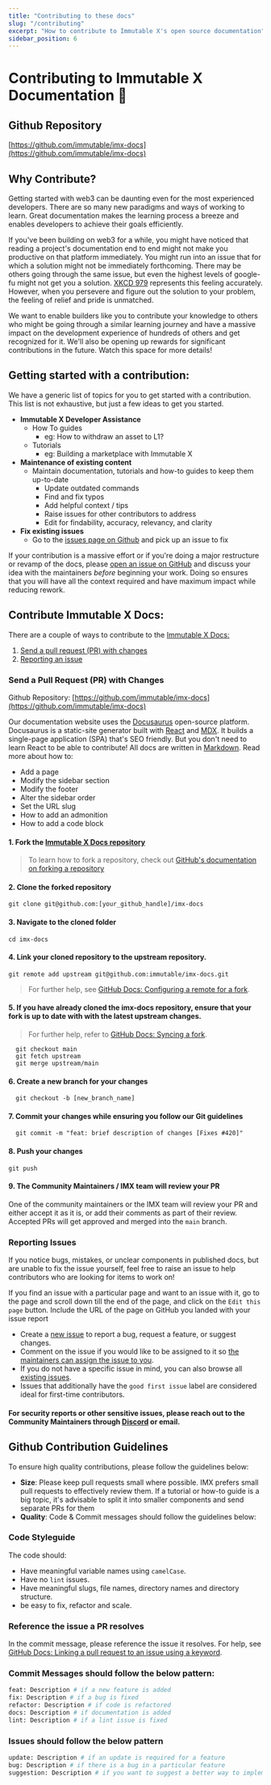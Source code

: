 ```yaml
---
title: "Contributing to these docs"
slug: "/contributing"
excerpt: "How to contribute to Immutable X's open source documentation"
sidebar_position: 6
---
```


# Contributing to Immutable X Documentation 🙌

## Github Repository

[https://github.com/immutable/imx-docs](https://github.com/immutable/imx-docs)

## Why Contribute?

Getting started with web3 can be daunting even for the most experienced developers. There are so many new paradigms and ways of working to learn. Great documentation makes the learning process a breeze and enables developers to achieve their goals efficiently. 

If you've been building on web3 for a while, you might have noticed that reading a project's documentation end to end might not make you productive on that platform immediately. You might run into an issue that for which a solution might not be immediately forthcoming. There may be others going through the same issue, but even the highest levels of google-fu might not get you a solution. [XKCD 979](https://xkcd.com/979/) represents this feeling accurately.  However, when you persevere and figure out the solution to your problem, the feeling of relief and pride is unmatched. 

We want to enable builders like you to contribute your knowledge to others who might be going through a similar learning journey and have a massive impact on the development experience of hundreds of others and get recognized for it. We'll also be opening up rewards for significant contributions in the future. Watch this space for more details!

## Getting started with a contribution:

We have a generic list of topics for you to get started with a contribution. This list is not exhaustive, but just a few ideas to get you started.

* **Immutable X Developer Assistance**
  * How To guides
    * eg: How to withdraw an asset to L1?
  * Tutorials
    * eg: Building a marketplace with Immutable X
* **Maintenance of existing content**
  * Maintain documentation, tutorials and how-to guides to keep them up-to-date
    * Update outdated commands
    * Find and fix typos
    * Add helpful context / tips
    * Raise issues for other contributors to address
    * Edit for findability, accuracy, relevancy, and clarity
* **Fix existing issues**
  * Go to the [issues page on Github](https://github.com/immutable/imx-docs/issues) and pick up an issue to fix

If your contribution is a massive effort or if you're doing a major restructure or revamp of the docs, please [open an issue on GitHub](https://github.com/immutable/imx-docs/issues/new) and discuss your idea with the maintainers *before* beginning your work. Doing so ensures that you will have all the context required and have maximum impact while reducing rework. 

## Contribute Immutable X Docs:

There are a couple of ways to contribute to the [Immutable X Docs:](https://github.com/immutable/imx-docs)

1. [Send a pull request (PR) with changes](contributing.md)
2. [Reporting an issue](contributing.md)

### Send a Pull Request (PR) with Changes

Github Repository: [https://github.com/immutable/imx-docs](https://github.com/immutable/imx-docs)

Our documentation website uses the [Docusaurus](https://docusaurus.io/) open-source platform. Docusaurus is a static-site generator built with [React](https://reactjs.org/) and [MDX](https://mdxjs.com). It builds a single-page application (SPA) that's SEO friendly. But you don't need to learn React to be able to contribute! All docs are written in [Markdown](https://docusaurus.io/docs/markdown-features). Read more about how to:
- Add a page
- Modify the sidebar section
- Modify the footer
- Alter the sidebar order
- Set the URL slug
- How to add an admonition
- How to add a code block

#### 1. Fork the [Immutable X Docs repository](https://github.com/immutable/imx-docs)

> To learn how to fork a repository, check out [GitHub's documentation on forking a repository](https://help.github.com/en/articles/fork-a-repo)


#### 2. Clone the forked repository

```shell
git clone git@github.com:[your_github_handle]/imx-docs
```

#### 3. Navigate to the cloned folder

```shell
cd imx-docs
```

#### 4. Link your cloned repository to the upstream repository.

```shell
git remote add upstream git@github.com:immutable/imx-docs.git
```

> For further help, see [GitHub Docs: Configuring a remote for a fork](https://docs.github.com/en/github/collaborating-with-issues-and-pull-requests/configuring-a-remote-for-a-fork).

#### 5. If you have already cloned the imx-docs repository, ensure that your fork is up to date with with the latest upstream changes. 

> For further help, refer to [GitHub Docs: Syncing a fork](https://docs.github.com/en/github/collaborating-with-issues-and-pull-requests/syncing-a-fork).

```shell
  git checkout main
  git fetch upstream
  git merge upstream/main
```

#### 6. Create a new branch for your changes

```shell
  git checkout -b [new_branch_name]
```

#### 7. Commit your changes while ensuring you follow our Git guidelines

```shell
  git commit -m "feat: brief description of changes [Fixes #420]"
```

#### 8. Push your changes

```
git push
```

#### 9. The Community Maintainers / IMX team will review your PR

One of the community maintainers or the IMX team will review your PR and either accept it as it is, or add their comments as part of their review. Accepted PRs will get approved and merged into the `main` branch.

### Reporting Issues

If you notice bugs, mistakes, or unclear components in published docs, but are unable to fix the issue yourself, feel free to raise an issue to help contributors who are looking for items to work on!

If you find an issue with a particular page and want to an issue with it, go to the page and scroll down till the end of the page, and click on the `Edit this page` button. Include the URL of the page on GitHub you landed with your issue report

- Create a [new issue](https://github.com/immutable/imx-docs/issues) to report a bug, request a feature, or suggest changes.
- Comment on the issue if you would like to be assigned to it so [the maintainers can assign the issue to you](https://github.blog/2019-06-25-assign-issues-to-issue-commenters/).
- If you do not have a specific issue in mind, you can also browse all [existing issues](https://github.com/immutable/imx-docs/issues).
- Issues that additionally have the `good first issue` label are considered ideal for first-time contributors.

#### For security reports or other sensitive issues, please reach out to the Community Maintainers through [Discord](https://discord.gg/6GjgPkp464) or email.

## Github Contribution Guidelines

To ensure high quality contributions, please follow the guidelines below:

* **Size**: Please keep pull requests small where possible. IMX prefers small pull requests to effectively review them. If a tutorial or how-to guide is a big topic, it's advisable to split it into smaller components and send separate PRs for them
* **Quality**: Code & Commit messages should follow the guidelines below:

### Code Styleguide

The code should:

- Have meaningful variable names using `camelCase`.
- Have no `lint` issues.
- Have meaningful slugs, file names, directory names and directory structure.
- be easy to fix, refactor and scale.

### Reference the issue a PR resolves

In the commit message, please reference the issue it resolves. For help, see [GitHub Docs: Linking a pull request to an issue using a keyword](https://docs.github.com/en/issues/tracking-your-work-with-issues/linking-a-pull-request-to-an-issue).


### Commit Messages should follow the below pattern:

```bash
feat: Description # if a new feature is added
fix: Description # if a bug is fixed
refactor: Description # if code is refactored
docs: Description # if documentation is added
lint: Description # if a lint issue is fixed
```

### Issues should follow the below pattern

```bash
update: Description # if an update is required for a feature
bug: Description # if there is a bug in a particular feature
suggestion: Description # if you want to suggest a better way to implement a feature
```
